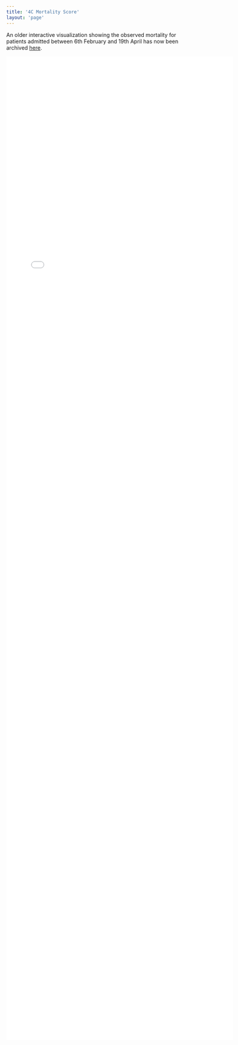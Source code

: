```yaml
---
title: '4C Mortality Score'
layout: 'page'
---
```


An older interactive visualization showing the observed mortality for patients admitted between 6th February and 19th April has now been archived [here](./v1).

<iframe src="./4c" width="600" height="2600" frameBorder="0" scrolling="no"/>
